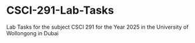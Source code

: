 # CSCI-291-Lab-Tasks
Lab Tasks for the subject CSCI 291 for the Year 2025 in the University of Wollongong in Dubai
